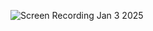 
![Screen Recording Jan 3 2025](https://github.com/user-attachments/assets/0b5bfdab-7ea8-499f-9dd8-91b71c390e5c)
